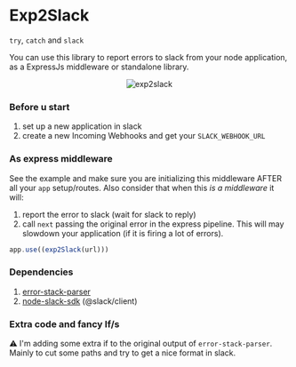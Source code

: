 Exp2Slack
=========

`try`, `catch` and `slack`

You can use this library to report errors to slack from your node application, as a ExpressJs middleware or standalone library.

<p align="center">
    <img src="https://user-images.githubusercontent.com/11739105/41510978-ac3989c4-7233-11e8-976b-2e3abe0199cb.png" alt="exp2slack" style="max-width:100%;">
</p>

### Before u start

1. set up a new application in slack
2. create a new Incoming Webhooks and get your `SLACK_WEBHOOK_URL`

### As express middleware

See the example and make sure you are initializing this middleware AFTER all your `app` setup/routes. Also consider that when this *is a middleware* it will:

1. report the error to slack (wait for slack to reply)
2. call `next` passing the original error in the express pipeline. This will may slowdown your application (if it is firing a lot of errors).

```javascript
app.use((exp2Slack(url)))
```

### Dependencies

1. [error-stack-parser](https://github.com/stacktracejs/error-stack-parser)
2. [node-slack-sdk](https://github.com/slackapi/node-slack-sdk) (@slack/client)

### Extra code and fancy If/s

:warning: I'm adding some extra if to the original output of `error-stack-parser`. Mainly to cut some paths and try to get a nice format in slack.
